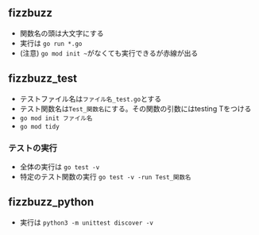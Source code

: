 ## fizzbuzz
- 関数名の頭は大文字にする
- 実行は `go run *.go`
- (注意) `go mod init ~`がなくても実行できるが赤線が出る

## fizzbuzz_test
- テストファイル名は`ファイル名_test.go`とする
- テスト関数名は`Test_関数名`にする。その関数の引数にはtesting Tをつける
- `go mod init ファイル名`
- `go mod tidy`
### テストの実行
- 全体の実行は `go test -v`
- 特定のテスト関数の実行 `go test -v -run Test_関数名`

## fizzbuzz_python
- 実行は `python3 -m unittest discover -v`
